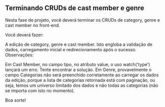 ## Terminando CRUDs de cast member e genre
Nesta fase de projeto, você deverá terminar os CRUDs de category, genre e cast member no front-end.

Você deverá fazer:

A edição de category, genre e cast member. Isto engloba a validação de dados, carregamento inicial e redirecionamento após o sucesso.
Observações:

Em Cast Member, no campo tipo, no atributo value, o uso watch('type') lançará um erro. Tente encontrar a solução.
Em Genre, provavelmente o campo Categorias não será preenchido corretamente ao carregar os dados da edição, porque a lista de categorias retornada está com paginação, ou seja, temos um universo limitado dos dados e não todas as categorias (não se importa com isto no momento).

Boa sorte!
